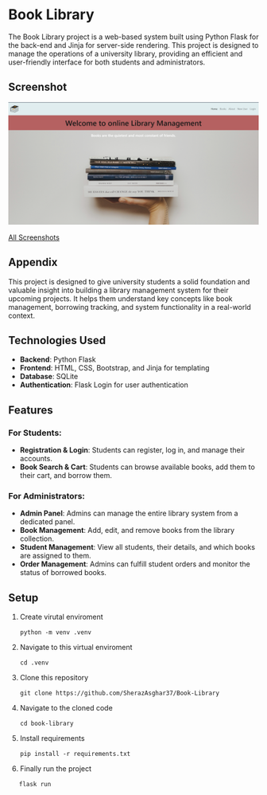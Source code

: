 # Book Library

The Book Library project is a web-based system built using Python Flask for the back-end and Jinja for server-side rendering. This project is designed to manage the operations of a university library, providing an efficient and user-friendly interface for both students and administrators.

## Screenshot

![App Screenshot](https://raw.githubusercontent.com/SherazAsghar37/Book-Library/refs/heads/main/screenshots/image.png)

[All Screenshots](https://github.com/SherazAsghar37/Book-Library/tree/main/screenshots)

## Appendix

This project is designed to give university students a solid foundation and valuable insight into building a library management system for their upcoming projects. It helps them understand key concepts like book management, borrowing tracking, and system functionality in a real-world context.

## Technologies Used

- **Backend**: Python Flask
- **Frontend**: HTML, CSS, Bootstrap, and Jinja for templating
- **Database**: SQLite
- **Authentication**: Flask Login for user authentication

## Features

### For Students:

- **Registration & Login**: Students can register, log in, and manage their accounts.
- **Book Search & Cart**: Students can browse available books, add them to their cart, and borrow them.

### For Administrators:

- **Admin Panel**: Admins can manage the entire library system from a dedicated panel.
- **Book Management**: Add, edit, and remove books from the library collection.
- **Student Management**: View all students, their details, and which books are assigned to them.
- **Order Management**: Admins can fulfill student orders and monitor the status of borrowed books.

## Setup

1. Create virutal enviroment

   ```
   python -m venv .venv
   ```

2. Navigate to this virtual enviroment
   ```
   cd .venv
   ```
3. Clone this repository
   ```
   git clone https://github.com/SherazAsghar37/Book-Library
   ```
4. Navigate to the cloned code
   ```
   cd book-library
   ```
5. Install requirements
   ```
   pip install -r requirements.txt
   ```
6. Finally run the project

```
   flask run
```

